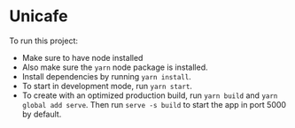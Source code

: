 # Unicafe

To run this project:

* Make sure to have node installed
* Also make sure the `yarn` node package is installed.
* Install dependencies by running `yarn install`.
* To start in development mode, run `yarn start`.
* To create with an optimized production build, run `yarn build` and `yarn global add serve`. Then run `serve -s build` to start the app in port 5000 by default.
